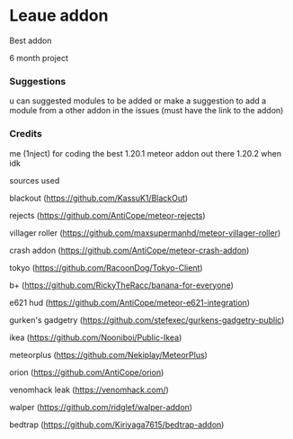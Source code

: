 # Leaue addon

Best addon

6 month project

### Suggestions
u can suggested modules to be added or make a suggestion to add a module from a other addon in the issues (must have the link to the addon)

### Credits
me (1nject) for coding the best 1.20.1 meteor addon out there
1.20.2 when idk

sources used

blackout (https://github.com/KassuK1/BlackOut)

rejects (https://github.com/AntiCope/meteor-rejects)

villager roller (https://github.com/maxsupermanhd/meteor-villager-roller)

crash addon (https://github.com/AntiCope/meteor-crash-addon)

tokyo (https://github.com/RacoonDog/Tokyo-Client)

b+ (https://github.com/RickyTheRacc/banana-for-everyone)

e621 hud (https://github.com/AntiCope/meteor-e621-integration)

gurken's gadgetry (https://github.com/stefexec/gurkens-gadgetry-public)

ikea (https://github.com/Nooniboi/Public-Ikea)

meteorplus (https://github.com/Nekiplay/MeteorPlus)

orion (https://github.com/AntiCope/orion)

venomhack leak (https://venomhack.com/)

walper (https://github.com/ridglef/walper-addon)

bedtrap (https://github.com/Kiriyaga7615/bedtrap-addon)
